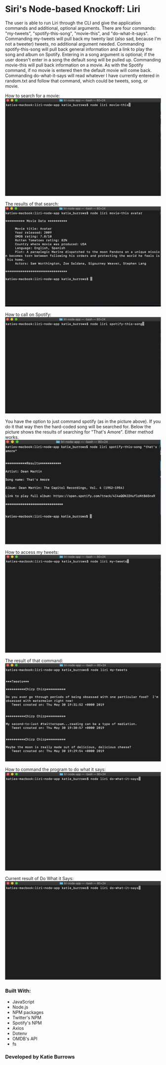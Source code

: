 # Siri's Node-based Knockoff:  Liri

The user is able to run Liri through the CLI and give the application commands and additional, optional arguments.  There are four commands:  "my-tweets", "spotify-this-song", "movie-this", and "do-what-it-says".  Commanding my-tweets will pull back my twenty last (also sad, because I'm not a tweeter) tweets, no additional argument needed.  Commanding spotify-this-song will pull back general information and a link to play the song and album on Spotify.  Entering in a song argument is optional; if the user doesn't enter in a song the default song will be pulled up.  Commanding movie-this will pull back information on a movie.  As with the Spotify command, if no movie is entered then the default movie will come back.  Commanding do-what-it-says will read whatever I have currently entered in random.txt and follow that command, which could be tweets, song, or movie.

How to search for a movie:
![Movie search language](assets/images/movieCommand.png)

The results of that search: 
![Movie search result](assets/images/movieResult.png)

How to call on Spotify:
![Spotify search language](assets/images/spotifyCommand.png)

You have the option to just command spotify (as in the picture above).  If you do it that way then the hard-coded song will be searched for.  Below the picture shows the results of searching for "That's Amore".  Either method works.
![Spotify command result](assets/images/spotifyResult.png)

How to access my tweets:
![Twitter search language](assets/images/tweetsCommand.png)

The result of that command:
![Twitter command result](assets/images/tweetsResult.png)

How to command the program to do what it says:
![Do what it says language](assets/images/whatItSaysCommand.png)

Current result of Do What it Says:
![Do What it Says command result](assets/images/whatItSaysCommand.png)

### Built With:
* JavaScript
* Node.js
* NPM packages
* Twitter's NPM
* Spotify's NPM
* Axios
* Dotenv
* OMDB's API
* fs

### Developed by Katie Burrows
